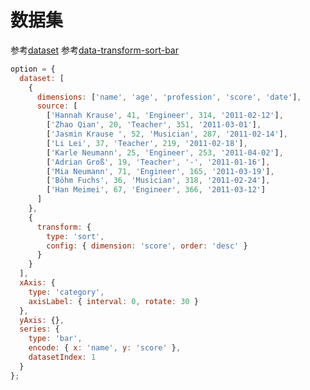 # 数据集

参考[dataset](https://echarts.apache.org/handbook/zh/concepts/dataset)
参考[data-transform-sort-bar](https://echarts.apache.org/examples/zh/editor.html?c=data-transform-sort-bar)

```js
option = {
  dataset: [
    {
      dimensions: ['name', 'age', 'profession', 'score', 'date'],
      source: [
        ['Hannah Krause', 41, 'Engineer', 314, '2011-02-12'],
        ['Zhao Qian', 20, 'Teacher', 351, '2011-03-01'],
        ['Jasmin Krause ', 52, 'Musician', 287, '2011-02-14'],
        ['Li Lei', 37, 'Teacher', 219, '2011-02-18'],
        ['Karle Neumann', 25, 'Engineer', 253, '2011-04-02'],
        ['Adrian Groß', 19, 'Teacher', '-', '2011-01-16'],
        ['Mia Neumann', 71, 'Engineer', 165, '2011-03-19'],
        ['Böhm Fuchs', 36, 'Musician', 318, '2011-02-24'],
        ['Han Meimei', 67, 'Engineer', 366, '2011-03-12']
      ]
    },
    {
      transform: {
        type: 'sort',
        config: { dimension: 'score', order: 'desc' }
      }
    }
  ],
  xAxis: {
    type: 'category',
    axisLabel: { interval: 0, rotate: 30 }
  },
  yAxis: {},
  series: {
    type: 'bar',
    encode: { x: 'name', y: 'score' },
    datasetIndex: 1
  }
};
```






